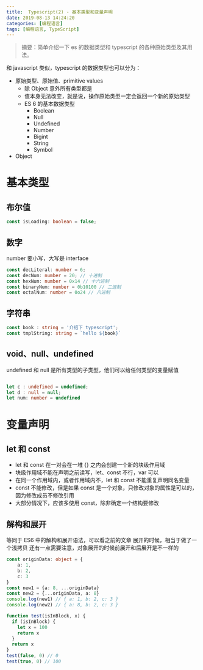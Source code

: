 ```yaml
---
title:  Typescript(2) - 基本类型和变量声明
date: 2019-08-13 14:24:20
categories: [编程语言]
tags: [编程语言, TypeScript]
---
```


> 摘要：简单介绍一下 es 的数据类型和 typescript 的各种原始类型及其用法。

<!--more-->

和 javascript 类似，typescript 的数据类型也可以分为：
* 原始类型、原始值、primitive values
  * 除 Object 意外所有类型都是
  * 值本身无法改变，就是说，操作原始类型一定会返回一个新的原始类型
  * ES 6 的基本数据类型
    * Boolean
    * Null
    * Undefined
    * Number
    * Bigint
    * String
    * Symbol
* Object

# 基本类型

## 布尔值

```typescript
const isLoading: boolean = false;
```

## 数字
number 要小写，大写是 interface

```typescript
const decLiteral: number = 6;
const decNum: number = 20; // 十进制
const hexNum: number = 0x14 // 十六进制
const binaryNum: number = 0b10100 // 二进制
const octalNum: number = 0o24 // 八进制
```

## 字符串

```typescript
const book : string = '介绍下 typescript';
const tmplString: string = `hello ${book}`
```

## void、null、undefined

undefined 和 null 是所有类型的子类型，他们可以给任何类型的变量赋值
```typescript

let c : undefined = undefined;
let d : null = null;
let num: number = undefined

```

# 变量声明

## let 和 const
* let 和 const 在一对会在一堆 {} 之内会创建一个新的块级作用域
* 块级作用域不能在声明之前读写，let、const 不行，var 可以
* 在同一个作用域内，或者作用域内不，let 和 const 不能重复声明同名变量
* const 不能修改，但是如果 const 是一个对象，只修改对象的属性是可以的，因为修改成员不修改引用
* 大部分情况下，应该多使用 const，除非确定一个结构要修改

## 解构和展开
等同于 ES6 中的解构和展开语法，可以看之前的文章
展开的时候，相当于做了一个浅拷贝
还有一点需要注意，对象展开的时候前展开和后展开是不一样的
```typescript
const originData: object = {
    a: 1,
    b: 2,
    c: 3
}
const new1 = {a: 8, ...originData}
const new2 = {...originData, a: 8}
console.log(new1) // { a: 1, b: 2, c: 3 }
console.log(new2) // { a: 8, b: 2, c: 3 }
```

```javascript
function test(isInBlock, x) {
  if (isInBlock) {
    let x = 100
    return x
  }
  return x
}
test(false, 0) // 0
test(true, 0) // 100
```
